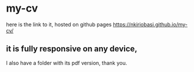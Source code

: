 # my-cv

here is the link to it, hosted on github pages
https://nkiriobasi.github.io/my-cv/

## it is fully responsive on any device,

I also have a folder with its pdf version,
thank you.
